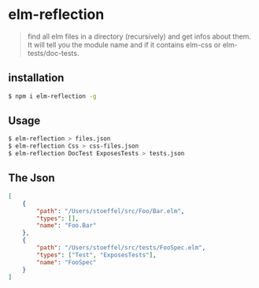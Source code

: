 # elm-reflection
> find all elm files in a directory (recursively) and get infos about them.
It will tell you the module name and if it contains elm-css or elm-tests/doc-tests.

## installation

```bash
$ npm i elm-reflection -g
```

## Usage

```bash
$ elm-reflection > files.json
$ elm-reflection Css > css-files.json
$ elm-reflection DocTest ExposesTests > tests.json
```

## The Json

```json
[
    {
        "path": "/Users/stoeffel/src/Foo/Bar.elm",
        "types": [],
        "name": "Foo.Bar"
    },
    {
        "path": "/Users/stoeffel/src/tests/FooSpec.elm",
        "types": ["Test", "ExposesTests"],
        "name": "FooSpec"
    }
]
```
